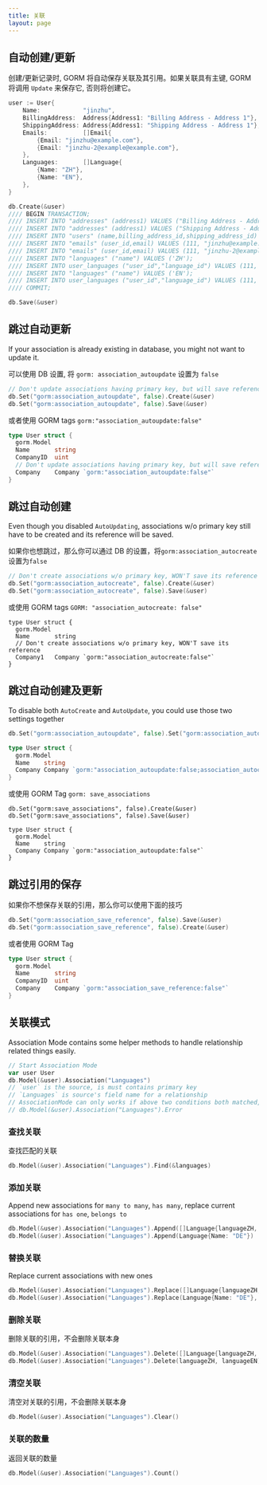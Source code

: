 ```yaml
---
title: 关联
layout: page
---
```

## 自动创建/更新

创建/更新记录时, GORM 将自动保存关联及其引用。如果关联具有主键, GORM 将调用 ` Update ` 来保存它, 否则将创建它。

```go
user := User{
    Name:            "jinzhu",
    BillingAddress:  Address{Address1: "Billing Address - Address 1"},
    ShippingAddress: Address{Address1: "Shipping Address - Address 1"},
    Emails:          []Email{
        {Email: "jinzhu@example.com"},
        {Email: "jinzhu-2@example@example.com"},
    },
    Languages:       []Language{
        {Name: "ZH"},
        {Name: "EN"},
    },
}

db.Create(&user)
//// BEGIN TRANSACTION;
//// INSERT INTO "addresses" (address1) VALUES ("Billing Address - Address 1");
//// INSERT INTO "addresses" (address1) VALUES ("Shipping Address - Address 1");
//// INSERT INTO "users" (name,billing_address_id,shipping_address_id) VALUES ("jinzhu", 1, 2);
//// INSERT INTO "emails" (user_id,email) VALUES (111, "jinzhu@example.com");
//// INSERT INTO "emails" (user_id,email) VALUES (111, "jinzhu-2@example.com");
//// INSERT INTO "languages" ("name") VALUES ('ZH');
//// INSERT INTO user_languages ("user_id","language_id") VALUES (111, 1);
//// INSERT INTO "languages" ("name") VALUES ('EN');
//// INSERT INTO user_languages ("user_id","language_id") VALUES (111, 2);
//// COMMIT;

db.Save(&user)
```

## 跳过自动更新

If your association is already existing in database, you might not want to update it.

可以使用 DB 设置, 将 ` gorm: association_autoupdate ` 设置为 ` false `

```go
// Don't update associations having primary key, but will save reference
db.Set("gorm:association_autoupdate", false).Create(&user)
db.Set("gorm:association_autoupdate", false).Save(&user)
```

或者使用 GORM tags `gorm:"association_autoupdate:false"`

```go
type User struct {
  gorm.Model
  Name       string
  CompanyID  uint
  // Don't update associations having primary key, but will save reference
  Company    Company `gorm:"association_autoupdate:false"`
}
```

## 跳过自动创建

Even though you disabled `AutoUpdating`, associations w/o primary key still have to be created and its reference will be saved.

如果你也想跳过，那么你可以通过 DB 的设置，将`gorm:association_autocreate`设置为`false`

```go
// Don't create associations w/o primary key, WON'T save its reference
db.Set("gorm:association_autocreate", false).Create(&user)
db.Set("gorm:association_autocreate", false).Save(&user)
```

或使用 GORM tags ` GORM: "association_autocreate: false" `

    type User struct {
      gorm.Model
      Name       string
      // Don't create associations w/o primary key, WON'T save its reference
      Company1   Company `gorm:"association_autocreate:false"`
    }
    

## 跳过自动创建及更新

To disable both `AutoCreate` and `AutoUpdate`, you could use those two settings together

```go
db.Set("gorm:association_autoupdate", false).Set("gorm:association_autocreate", false).Create(&user)

type User struct {
  gorm.Model
  Name    string
  Company Company `gorm:"association_autoupdate:false;association_autocreate:false"`
}
```

或使用 GORM Tag ` gorm: save_associations `

    db.Set("gorm:save_associations", false).Create(&user)
    db.Set("gorm:save_associations", false).Save(&user)
    
    type User struct {
      gorm.Model
      Name    string
      Company Company `gorm:"association_autoupdate:false"`
    }
    

## 跳过引用的保存

如果你不想保存关联的引用，那么你可以使用下面的技巧

```go
db.Set("gorm:association_save_reference", false).Save(&user)
db.Set("gorm:association_save_reference", false).Create(&user)
```

或者使用 GORM Tag

```go
type User struct {
  gorm.Model
  Name       string
  CompanyID  uint
  Company    Company `gorm:"association_save_reference:false"`
}
```

## 关联模式

Association Mode contains some helper methods to handle relationship related things easily.

```go
// Start Association Mode
var user User
db.Model(&user).Association("Languages")
// `user` is the source, is must contains primary key
// `Languages` is source's field name for a relationship
// AssociationMode can only works if above two conditions both matched, check it ok or not:
// db.Model(&user).Association("Languages").Error
```

### 查找关联

查找匹配的关联

```go
db.Model(&user).Association("Languages").Find(&languages)
```

### 添加关联

Append new associations for `many to many`, `has many`, replace current associations for `has one`, `belongs to`

```go
db.Model(&user).Association("Languages").Append([]Language{languageZH, languageEN})
db.Model(&user).Association("Languages").Append(Language{Name: "DE"})
```

### 替换关联

Replace current associations with new ones

```go
db.Model(&user).Association("Languages").Replace([]Language{languageZH, languageEN})
db.Model(&user).Association("Languages").Replace(Language{Name: "DE"}, languageEN)
```

### 删除关联

删除关联的引用，不会删除关联本身

```go
db.Model(&user).Association("Languages").Delete([]Language{languageZH, languageEN})
db.Model(&user).Association("Languages").Delete(languageZH, languageEN)
```

### 清空关联

清空对关联的引用，不会删除关联本身

```go
db.Model(&user).Association("Languages").Clear()
```

### 关联的数量

返回关联的数量

```go
db.Model(&user).Association("Languages").Count()
```